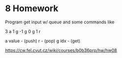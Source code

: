 # 8 Homework

Program get input w/ queue and some commands like

3
a 1
g -1
g 0
g 1
r

a value - (push)
r - (pop)
g idx - (get)

https://cw.fel.cvut.cz/wiki/courses/b0b36prp/hw/hw08